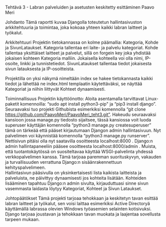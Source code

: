 Tehtävä 3 - Labran palveluiden ja asetusten keskitetty esittäminen 
Paavo Meri 


Johdanto 
Tämä raportti kuvaa Djangolla toteutetun hallintasivuston arkkitehtuuria ja toimintaa, joka kokoaa yhteen kaikki labran laitteet ja työkalut. 


Arkkitehtuuri 
Projektin tietokannassa on kolme päämallia: Kategoria, Kohde ja SivunLataukset. Kategoria tallentaa eri laite- ja palvelu kategoriat. Kohde tallentaa yksittäiset laitteet ja palvelut, sillä on forgein key joka yhdistää jokaisen kohteen Kategoria malliin. Jokaisella kohteella voi olla nimi, IP-osoite, linkki ja tunnistetiedot. SivunLataukset tallentaa tiedot jokaisesta sivun latauksesta ja IP-osoitteista. 

Projektilla on yksi näkymä nimeltään index se hakee tietokannasta kaikki tiedot ja lähettää ne index.html templaatin käytettäväksi, se näyttää Kategoriat ja niihin liittyvät Kohteet dynaamisesti. 


Toiminnallisuus 
Projektin käyttöönotto: Aloita asentamalla tarvittavat Linux-paketit komennoilla: 
“sudo apt install python3-pip" ja “pip3 install django”. Seuraavaksi tuo projekti Githubista esimerkiksi komennolla “git clone https://github.com/PaavoMeri/PaavoMeri_teht3.git”. Hakeudu seuraavaksi kansioon jossa manage.py tiedosto sijaitsee, tässä kansiossa voit luoda superuser käyttäjän komennolla “python3 manage.py createsuperuser” tämä on tärkeää että pääset kirjautumaan Djangon admin hallintasivuun. Nyt palvelimen voi käynnistää komennolla “python3 manage.py runserver”. Nettisivun pitäisi olla nyt saatavilla osoitteesta localhost:8000 . Django:n admin hallintapaneeliin pääsee osoitteesta localhost:8000/admin . Muista, että tuotantokäytössä on suositeltavaa käyttää WSGI-palvelinta yhdessä verkkopalvelimen kanssa. Tämä tarjoaa paremman suorituskyvyn, vakauden ja turvallisuuden verrattuna Django:n sisäänrakennettuun kehityspalvelimeen.  
Hallintasivun pääsivulla on yksinkertaisesti lista kaikista laitteista ja palveluista, ne päivittyy dynaamisesti jos kohteita lisätään. Kohteiden lisääminen tapahtuu Django:n admin sivulta, kirjauduttuasi sinne sivun vasemmasta laidasta löytyy Kategoriat, Kohteet ja Sivun Lataukset.  

 
Johtopäätökset 
Tämä projekti tarjoaa tehokkaan ja keskitetyn tavan esittää labran laitteet ja työkalut, sen voisi laittaa esimerkiksi Active Directoryä käyttämällä labrassa olevien Windows työasemien selainten kotisivuksi. Django tarjoaa joustavan ja tehokkaan tavan muokata ja laajentaa sovellusta tarpeen mukaan. 
